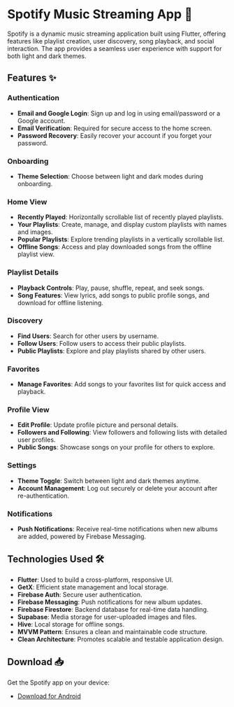 # Spotify Music Streaming App 🎵

Spotify is a dynamic music streaming application built using Flutter, offering features like playlist creation, user discovery, song playback, and social interaction. The app provides a seamless user experience with support for both light and dark themes.

## Features ✨

### Authentication  

- **Email and Google Login**: Sign up and log in using email/password or a Google account.  
- **Email Verification**: Required for secure access to the home screen.
- **Password Recovery**: Easily recover your account if you forget your password.

### Onboarding  

- **Theme Selection**: Choose between light and dark modes during onboarding.

### Home View

- **Recently Played**: Horizontally scrollable list of recently played playlists.  
- **Your Playlists**: Create, manage, and display custom playlists with names and images.
- **Popular Playlists**: Explore trending playlists in a vertically scrollable list.
- **Offline Songs**: Access and play downloaded songs from the offline playlist view.  

### Playlist Details  

- **Playback Controls**: Play, pause, shuffle, repeat, and seek songs.
- **Song Features**: View lyrics, add songs to public profile songs, and download for offline listening.

### Discovery 

- **Find Users**: Search for other users by username.
- **Follow Users**: Follow users to access their public playlists.
- **Public Playlists**: Explore and play playlists shared by other users.  

### Favorites

- **Manage Favorites**: Add songs to your favorites list for quick access and playback.

### Profile View

- **Edit Profile**: Update profile picture and personal details.
- **Followers and Following**: View followers and following lists with detailed user profiles.
- **Public Songs**: Showcase songs on your profile for others to explore.

### Settings

- **Theme Toggle**: Switch between light and dark themes anytime.
- **Account Management**: Log out securely or delete your account after re-authentication.

### Notifications

- **Push Notifications**: Receive real-time notifications when new albums are added, powered by Firebase Messaging.

## Technologies Used 🛠️

- **Flutter**: Used to build a cross-platform, responsive UI.
- **GetX**: Efficient state management and local storage.
- **Firebase Auth**: Secure user authentication.
- **Firebase Messaging**: Push notifications for new album updates.
- **Firebase Firestore**: Backend database for real-time data handling.
- **Supabase**: Media storage for user-uploaded images and files.
- **Hive**: Local storage for offline songs.
- **MVVM Pattern**: Ensures a clean and maintainable code structure.
- **Clean Architecture**: Promotes scalable and testable application design.

## Download 📥

Get the Spotify app on your device:

- [Download for Android](https://drive.google.com/file/d/1jKjnitXlDqX-NU5jnamKPh8To1wHZrtY/view?usp=sharing)
